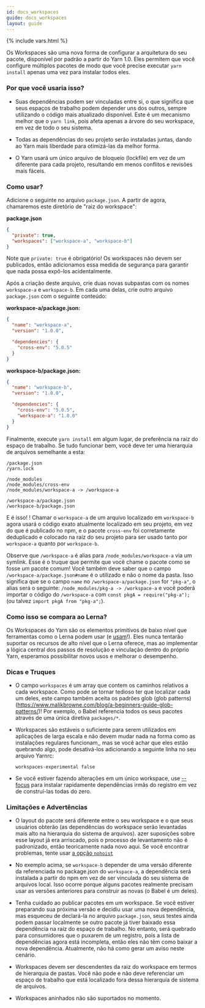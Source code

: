 ```yaml
---
id: docs_workspaces
guide: docs_workspaces
layout: guide
---
```


{% include vars.html %}

Os Workspaces são uma nova forma de configurar a arquitetura do seu pacote, disponível por padrão a partir do Yarn 1.0. Eles permitem que você configure múltiplos pacotes de modo que você precise executar `yarn install` apenas uma vez para instalar todos eles.

### Por que você usaria isso? <a class="toc" id="toc-why-would-you-want-to-do-this" href="#toc-why-would-you-want-to-do-this"></a>

- Suas dependências podem ser vinculadas entre si, o que significa que seus espaços de trabalho podem depender uns dos outros, sempre utilizando o código mais atualizado disponível. Este é um mecanismo melhor que o `yarn link`, pois afeta apenas a árvore do seu workspace, em vez de todo o seu sistema.

- Todas as dependências do seu projeto serão instaladas juntas, dando ao Yarn mais liberdade para otimizá-las da melhor forma.

- O Yarn usará um único arquivo de bloqueio (lockfile) em vez de um diferente para cada projeto, resultando em menos conflitos e revisões mais fáceis.

### Como usar? <a class="toc" id="toc-how-to-use-it" href="#toc-how-to-use-it"></a>

Adicione o seguinte no arquivo `package.json`. A partir de agora, chamaremos este diretório de "raiz do workspace":

**package.json**

```json
{
  "private": true,
  "workspaces": ["workspace-a", "workspace-b"]
}
```

Note que `private: true` é obrigatório! Os workspaces não devem ser publicados, então adicionamos essa medida de segurança para garantir que nada possa expô-los acidentalmente.

Após a criação deste arquivo, crie duas novas subpastas com os nomes `workspace-a` e `workspace-b`. Em cada uma delas, crie outro arquivo `package.json` com o seguinte conteúdo:

**workspace-a/package.json:**

```json
{
  "name": "workspace-a",
  "version": "1.0.0",

  "dependencies": {
    "cross-env": "5.0.5"
  }
}
```

**workspace-b/package.json:**

```json
{
  "name": "workspace-b",
  "version": "1.0.0",

  "dependencies": {
    "cross-env": "5.0.5",
    "workspace-a": "1.0.0"
  }
}
```

Finalmente, execute `yarn install` em algum lugar, de preferência na raiz do espaço de trabalho. Se tudo funcionar bem, você deve ter uma hierarquia de arquivos semelhante a esta:

```
/package.json
/yarn.lock

/node_modules
/node_modules/cross-env
/node_modules/workspace-a -> /workspace-a

/workspace-a/package.json
/workspace-b/package.json
```

E é isso! ! Chamar o `workspace-a` de um arquivo localizado em `workspace-b` agora usará o código exato atualmente localizado em seu projeto, em vez do que é publicado no npm, e o pacote `cross-env` foi corretamente deduplicado e colocado na raiz do seu projeto para ser usado tanto por `workspace-a` quanto por `workspace-b`.

Observe que `/workspace-a` é alias para `/node_modules/workspace-a` via um symlink.
Esse é o truque que permite que você chame o pacote como se fosse um pacote comum!
Você também deve saber que o campo `/workspace-a/package.json#name` é o utilizado e não o nome da pasta.
Isso significa que se o campo `name` no `/workspace-a/package.json`  for `"pkg-a"`, o alias será o seguinte:
`/node_modules/pkg-a -> /workspace-a` e você poderá importar o código do `/workspace-a` com `const pkgA = require("pkg-a");` (ou talvez `import pkgA from "pkg-a";`).

### Como isso se compara ao Lerna? <a class="toc" id="toc-how-does-it-compare-to-lerna" href="#toc-how-does-it-compare-to-lerna"></a>

Os Workspaces do Yarn são os elementos primitivos de baixo nível que ferramentas como o Lerna podem usar (e [usam](https://github.com/lerna/lerna/pull/899)!). Eles nunca tentarão suportar os recursos de alto nível que o Lerna oferece, mas ao implementar a lógica central dos passos de resolução e vinculação dentro do próprio Yarn, esperamos possibilitar novos usos e melhorar o desempenho.

### Dicas e Truques <a class="toc" id="toc-tips-tricks" href="#toc-tips-tricks"></a>

- O campo `workspaces` é um array que contem os caminhos relativos a cada workspace. Como pode se tornar tedioso ter que localizar cada um deles, este campo também aceita os padrões glob (glob patterns) (https://www.malikbrowne.com/blog/a-beginners-guide-glob-patterns/)! Por exemplo, o Babel referencia todos os seus pacotes através de uma única diretiva `packages/*`.

- Workspaces são estáveis o suficiente para serem utilizados em aplicações de larga escala e não devem mudar nada na forma como as instalações regulares funcionam,, mas se você achar que eles estão quebrando algo, pode desativá-los adicionando a seguinte linha no seu arquivo Yarnrc:

  ```
  workspaces-experimental false
  ```

- Se você estiver fazendo alterações em um único workspace, use [--focus](/blog/2018/05/18/focused-workspaces) para instalar rapidamente dependências irmãs do registro em vez de construí-las todas do zero.

### Limitações e Advertências <a class="toc" id="toc-limitations-caveats" href="#toc-limitations-caveats"></a>

- O layout do pacote será diferente entre o seu workspace e o que seus usuários obterão (as dependências do workspace serão levantadas mais alto na hierarquia do sistema de arquivos). azer suposições sobre esse layout já era arriscado, pois o processo de levantamento não é padronizado, então teoricamente nada novo aqui. Se você encontrar problemas, tente usar [a opção `nohoist`](/blog/2018/02/15/nohoist/)

- No exemplo acima, se `workspace-b` depender de uma versão diferente da referenciada no package.json do `workspace-a`, a dependência será instalada a partir do npm em vez de ser vinculada do seu sistema de arquivos local. Isso ocorre porque alguns pacotes realmente precisam usar as versões anteriores para construir as novas (o Babel é um deles).

- Tenha cuidado ao publicar pacotes em um workspace. Se você estiver preparando sua próxima versão e decidiu usar uma nova dependência, mas esqueceu de declará-la no arquivo  `package.json`, seus testes ainda podem passar localmente se outro pacote já tiver baixado essa dependência na raiz do espaço de trabalho. No entanto, será quebrado para consumidores que o puxarem de um registro, pois a lista de dependências agora está incompleta, então eles não têm como baixar a nova dependência. Atualmente, não há como gerar um aviso neste cenário.

- Workspaces devem ser descendentes da raiz do workspace em termos de hierarquia de pastas. Você não pode e não deve referenciar um espaço de trabalho que está localizado fora dessa hierarquia de sistema de arquivos.

- Workspaces aninhados não são suportados no momento.
